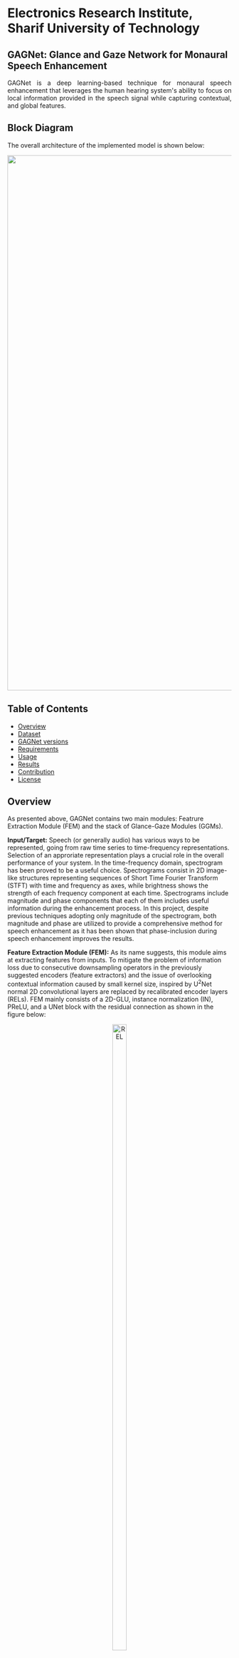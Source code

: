 # Electronics Research Institute, Sharif University of Technology

## GAGNet: Glance and Gaze Network for Monaural Speech Enhancement
<div align="justify">
  GAGNet is a deep learning-based technique for monaural speech enhancement that leverages the human hearing system's ability to focus on local information provided in the speech signal while capturing contextual, and global features.
</div>


## Block Diagram
The overall architecture of the implemented model is shown below:

<p align="center"><img width=1200 src="./images/GAGNet_block_diagram.png"  alt="GAGNet block diagram"/></p>

## Table of Contents
- [Overview](#overview)
- [Dataset](#dataset)
- [GAGNet versions](#gagnet_versions)
- [Requirements](#requirements)
- [Usage](#usage)
- [Results](#results)
- [Contribution](#contribution)
- [License](#license)

## Overview
As presented above, GAGNet contains two main modules: Featrure Extraction Module (FEM) and the stack of Glance-Gaze Modules (GGMs). 

**Input/Target:** Speech (or generally audio) has various ways to be represented, going from raw time series to time-frequency representations. Selection of an approriate representation plays a crucial role in the overall performance of your system. In the time-frequency domain, spectrogram has been proved to be a useful choice. Spectrograms consist in 2D image-like structures representing sequences of Short Time Fourier Transform (STFT) with time and frequency as axes, while brightness shows the strength of each frequency component at each time. Spectrograms include magnitude and phase components that each of them includes useful information during the enhancement process. In this project, despite previous techniques adopting only magnitude of the spectrogram, both magnitude and phase are utilized to provide a comprehensive method for speech enhancement as it has been shown that phase-inclusion during speech enhancement improves the results.

**Feature Extraction Module (FEM):** As its name suggests, this module aims at extracting features from inputs. To mitigate the problem of information loss due to consecutive downsampling operators in the previously suggested encoders (feature extractors) and the issue of overlooking contextual information caused by small kernel size, inspired by U<sup>2</sup>Net normal 2D convolutional layers are replaced by recalibrated encoder layers (RELs). FEM mainly consists of a 2D-GLU, instance normalization (IN), PReLU, and a UNet block with the residual connection as shown in the figure below: 


<p align="center">
  <img src="./images/REL.png" alt="REL" width="25%" height="60%">
</p>


**Glance-Gaze Module (GGM):** The motivation behind GGM is stemmed from the phusiological phenomenon that human can pay attention to both global and local components concurrently. So, two parallel block are designed accordingly, namely Glance Block (GLB) and Gaze Block (GAB). GLB estimates a gain function to suppress the noise in the magnitude domain, leading to the _glance_ towards the overall spectrum. At the same time, GAB seeks a residual to repair the spectral details in the complex domain, which serves as the _gaze_ operation. Both outputs are then applied to the collaborative reconstruction module (CRM) to obtain the spectrum estimation. Moreover, to adopt the multi-stage training strategy, multiple GGMs are repeatedly stacked and the RI (Real and Imaginary) components of current stage are iteratively updated based on that of the last stage. The structure of GLB and GAB are shown in the figure below: 

      
<p align="center">
  <img src="./images/GAG.png" alt="GAG" width="50%" height="60%">
</p>

<div align="justify"> 
  Note: In the figure, S-TCM stands for the Squeezed version of Temporal Convolutional Module.
</div>


**Note**: In the above figure, S-TCM stands for the Squeezed version of Temporal Convolutional Module.



**Collaborative Reconstruction Module (CRM):** This module uses and combines the outputs of GGMs and estimates the RI spectrum as shown in the figure below:

<p align="center">
  <img src="./images/CRM.png" alt="CRM" width="25%" height="60%">
</p>

For more information, click [here](https://arxiv.org/abs/2106.11789).


## Dataset 
**Note1: For train, test, and evaluation of the models, you should put unzipped data in [**Noisy_Dataset_V1**](./dataset/Noisy_Dataset_V1),  [**Noisy_Dataset_V2**](./dataset/Noisy_Dataset_V2) and [**simulated_rirs**](./dataset/simulated_rirs).**

**Note2: For running the codes, it is necessary to unzip test_filenames.zip, valid_filenames.zip and train_filenames_v2.zip files in this [**folder**](./dataset)**

**Note3: For each specific dataset, it is necessary to create train_filenames_v2.csv, test_filenames.csv, and valid_filenames.csv based on the path of your dataset in this [**folder**](./dataset).**

This [**folder**](./dataset) contains the project dataset for Speech Enhancement **(SE)**.

Approximately 4.6 million mp3 files were gathered from a noiseless Persian language and noise dataset for this project. The creation of the noisy data involved using reverb data, the QUT dataset, and the noisy data received from the employer as the pure noise dataset. Reverb data includes the reverberation of rooms of various sizes, and the QUT dataset contains 5 different types of noise (home, cafe, street, etc.). To generate the SE dataset, we initially extracted the speech portions from a subset of the Common Voice dataset. This data represents the noise-free section of the DS-Fa-v03 dataset. Noise samples were generated by utilizing data from both the real QUT noise dataset and noise data created by the employer. The noise-free part of DS-Fa-v03 dataset with different SNRs from **-2** to **30** dB with **2** steps with QUT data, and from **6** to **20** dB with **2** steps and extra levels **0, 25, 30** dB, only for the train part, from with the employer-created noise was mixed. During training and evaluation, we enriched our dataset by convolving randomly reverb data with 50% of the train and test sections of the DS-Fa-v03 dataset. This dataset is named **DS-Fa-v03_reverbed**. To inform more about our dataset, please, see the Phase-3 report.

```
DS-Fa-v03
	├── -2dB 
	│   ├── common_voice_fa_18202356SPLITCAR-WINUPB-1SPLIT0dB.mp3
	│   ├── common_voice_fa_18202357SPLITCAFE-CAFE-1SPLIT0dB.mp3
	│   ├── common_voice_fa_18202375SPLITREVERB-CARPARK-2SPLIT0dB.mp3	 	 
	│   ├──    .
	│   ├──    .	 	 
	│   └── common_voice_fa_18202378SPLITCAFE-CAFE-1SPLIT0dB.mp3
	├── 0 dB 
	│   ├── common_voice_fa_18202356SPLITCAR-WINUPB-1SPLIT0dB.mp3
	│   ├── common_voice_fa_18202357SPLITCAFE-CAFE-1SPLIT0dB.mp3
	│   ├── common_voice_fa_18202375SPLITREVERB-CARPARK-2SPLIT0dB.mp3	 	 
	│   ├──    .
	│   ├──    .	 	 
	│   └── common_voice_fa_18202378SPLITCAFE-CAFE-1SPLIT0dB.mp3
        .
        .
        .
        .
	├── 30 dB 
	│   ├── common_voice_fa_18202356SPLITCAR-WINUPB-1SPLIT0dB.mp3
	│   ├── common_voice_fa_18202357SPLITCAFE-CAFE-1SPLIT0dB.mp3
	│   ├── common_voice_fa_18202375SPLITREVERB-CARPARK-2SPLIT0dB.mp3	 	 
	│   ├──    .
	│   ├──    .	 	 
	│   └── common_voice_fa_18202378SPLITCAFE-CAFE-1SPLIT0dB.mp3
	└── InfdB
	    ├── common_voice_fa_18202356SPLITCAR-WINUPB-1SPLIT0dB.mp3
	    ├── common_voice_fa_18202357SPLITCAFE-CAFE-1SPLIT0dB.mp3
	    ├── common_voice_fa_18202375SPLITREVERB-CARPARK-2SPLIT0dB.mp3	 	 
	    ├──    .
	    ├──    .	 	 
	    └── common_voice_fa_18202378SPLITCAFE-CAFE-1SPLIT0dB.mp3

```
### Data collection procedure

In this project,the CommonVoice Persian version 13 database has been used to build a proper VAD database in Persian language.
CommonVoice is an open source project started by Mozilla to collect speech data, where people can speak sentences.

```bibtex
@article{nezami2019shemo,
  title={ShEMO: a large-scale validated database for Persian speech emotion detection},
  author={Nezami, Omid Mohamad and Lou, Paria Jamshid and Karami, Mansoureh},
  journal={Language Resources and Evaluation},
  volume={53},
  number={1},
  pages={1--16},
  year={2019},
  publisher={Springer}
}
```

## GAGNet_versions
According to GAGNet components, we have created different versions. These components are the number of GGMs (**q**), the number of S-TCM in each GGM (**p**) and using U<sup>2</sup>Net or UNet. These versions with their number of parameters and MACs are shown below:

<p align="center"><img width=800 src="./images/versions_of_GAGNet.png" alt="versions_of_GAGNet"/></p>

## Requirements
- python (version 3.9.16).
- torch (version 2.0.1).
- torchaudio (version 2.0.2).
- other dependencies.

**Run the following code to install all the requirements and dependencies.**
```
pip install -r requirements.txt
```

## Usage
### Train, Evaluate, Test and Deploy Model
#### 1. Run the following code with the desired settings to train the model: ####

```bash                  
python train.py -model_name  [name of GAGNet models]
                -data_path   [path of main file of data]
                -data_cfg    [path to .json data configuration file]
                -train_cfg   [config of parameters for training]
                -ecoder_ckp  [path for loading checkpoints of Hamrah encoder]
```

#### For example: ####

```bash                  
python train.py -model_name "gagnet-v4"
                -data_path "./dataset"
                -data_cfg "./recipes/dataio.json"
                -train_cfg "./recipes/training.json"
                -ecoder_ckp "./checkpoints/ASR-Model/asr-encoder.ckpt"
```
	
#### 2. Run the following code with the desired settings to evaluate the PESQ: ####

```bash                  
python evaluate_PESQ.py -model_name  [name of GAGNet models]
                        -data_path   [path of main file of data]
                        -data_cfg    [path to .json data configuration file]
```

#### For example: ####

```bash                  
python evaluate_PESQ.py -model_name "gagnet-v4"
                        -data_path "./dataset"
                        -data_cfg "./recipes/dataio.json"
```

#### 3. Run the following code with the desired settings to evaluate the encoder or enhancement loss: ####

```bash                  
python evaluate_PESQ.py -model_name  [name of GAGNet models]
                        -data_path   [path of main file of data]
                        -data_cfg    [path to .json data configuration file]
                        -ecoder_ckp  [path for loading checkpoints of Hamrah encoder]
                        -pip_loss    [True: evaluate encoder loss, False: enhancement loss]
```

#### For example: ####

```bash                  
python evaluate_loss.py -model_name "gagnet-v4"
                        -data_path "./dataset"
                        -data_cfg "./recipes/dataio.json"
                        -ecoder_ckp "./checkpoints/ASR-Model/asr-encoder.ckpt"
                        -pip_loss True
```


#### 4. Run the following code with the desired settings to inference the model: ####

```bash
python inference.py -model_name     [name of GAGNet models]
                    -demo_path      [path of demo file of samples]
                    -samples_file   [name of samples file to load samples in demo file]
                    -enhanced_file  [name of enhanced file to save enhanced samples in demo file]
```
#### For example: ####

```bash
python inference.py -model_name "gagnet-v4"
                    -demo_path "./demo"
                    -samples_file "samples"
                    -enhanced_file "enhanced_samples"
```

## Results
We have extensively tested and evaluated GAGNet in different versions by changing the number of Glance-Gaze blocks (q) and groups of S-TCMs (p). In terms of effectiveness, efficiency, and enhanced speech quality, GAGNet's results indicate competitive performance.

**Note:** Name of models without suffix denotes the train process with DS-FA-v01 dataset and not using encoder in training. The model's name with the suffix indicates that it was trained using the DS-FA-v03_reverbed dataset. Models ending in ".pip." suffix utilized the encoder during training, while those with ".rev." suffix did not.

## PESQ
In this section, the results of GAGNet models on Narrow and Wide Band PESQ (Perceptual Evaluation of Speech Quality) criteria are shown below:
<p align="center"><img width=600 src="./images/PESQ_wr_NB.jpg" alt="PESQ_wr_NB"/></p>
<p align="center"><img width=600 src="./images/PESQ_wr_WB.jpg" alt="PESQ_wr_WB"/></p>

## Cosine Similarity Loss (CSL)
In this section, the results of GAGNet models on Cosine Similarity Loss (CSL) are shown below:
<p align="center"><img width=600 src="./images/CSL.jpg" alt="CSL"/></p>

## Time complexity
In this section, the GPU time complexity results of GAGNet models are shown below:
<p align="center"><img width=600 src="./images/GPU_time_10s.jpg" alt="GPU_time_10s"/></p>

## Contribution
We welcome contributions from the community! If you would like to contribute to GAGNet, please follow these steps:
1. Fork the repository.
2. Create a new branch for your feature or bug fix.
3. Commit your changes and push your branch to your fork.
4. Submit a pull request with a detailed description of your changes.

## License
Ⓒ 2023 X. All rights reserved. 